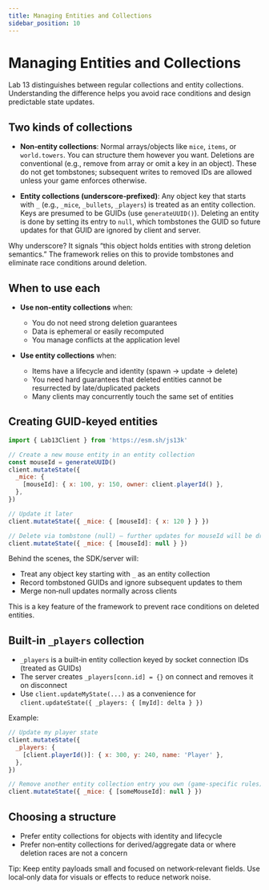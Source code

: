```yaml
---
title: Managing Entities and Collections
sidebar_position: 10
---
```


# Managing Entities and Collections

Lab 13 distinguishes between regular collections and entity collections. Understanding the difference helps you avoid race conditions and design predictable state updates.

## Two kinds of collections

- **Non‑entity collections**: Normal arrays/objects like `mice`, `items`, or `world.towers`. You can structure them however you want. Deletions are conventional (e.g., remove from array or omit a key in an object). These do not get tombstones; subsequent writes to removed IDs are allowed unless your game enforces otherwise.

- **Entity collections (underscore‑prefixed)**: Any object key that starts with `_` (e.g., `_mice`, `_bullets`, `_players`) is treated as an entity collection. Keys are presumed to be GUIDs (use `generateUUID()`). Deleting an entity is done by setting its entry to `null`, which tombstones the GUID so future updates for that GUID are ignored by client and server.

Why underscore? It signals “this object holds entities with strong deletion semantics.” The framework relies on this to provide tombstones and eliminate race conditions around deletion.

## When to use each

- **Use non‑entity collections** when:
  - You do not need strong deletion guarantees
  - Data is ephemeral or easily recomputed
  - You manage conflicts at the application level

- **Use entity collections** when:
  - Items have a lifecycle and identity (spawn → update → delete)
  - You need hard guarantees that deleted entities cannot be resurrected by late/duplicated packets
  - Many clients may concurrently touch the same set of entities

## Creating GUID‑keyed entities

```js
import { Lab13Client } from 'https://esm.sh/js13k'

// Create a new mouse entity in an entity collection
const mouseId = generateUUID()
client.mutateState({
  _mice: {
    [mouseId]: { x: 100, y: 150, owner: client.playerId() },
  },
})

// Update it later
client.mutateState({ _mice: { [mouseId]: { x: 120 } } })

// Delete via tombstone (null) — further updates for mouseId will be dropped
client.mutateState({ _mice: { [mouseId]: null } })
```

Behind the scenes, the SDK/server will:

- Treat any object key starting with `_` as an entity collection
- Record tombstoned GUIDs and ignore subsequent updates to them
- Merge non‑null updates normally across clients

This is a key feature of the framework to prevent race conditions on deleted entities.

## Built‑in `_players` collection

- `_players` is a built‑in entity collection keyed by socket connection IDs (treated as GUIDs)
- The server creates `_players[conn.id] = {}` on connect and removes it on disconnect
- Use `client.updateMyState(...)` as a convenience for `client.updateState({ _players: { [myId]: delta } })`

Example:

```js
// Update my player state
client.mutateState({
  _players: {
    [client.playerId()]: { x: 300, y: 240, name: 'Player' },
  },
})

// Remove another entity collection entry you own (game‑specific rules)
client.mutateState({ _mice: { [someMouseId]: null } })
```

## Choosing a structure

- Prefer entity collections for objects with identity and lifecycle
- Prefer non‑entity collections for derived/aggregate data or where deletion races are not a concern

Tip: Keep entity payloads small and focused on network‑relevant fields. Use local‑only data for visuals or effects to reduce network noise.
